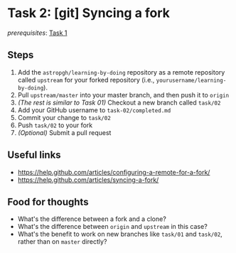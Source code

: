 # Task 2: [git] Syncing a fork

*prerequisites*: [Task 1](../task-01)

## Steps

1. Add the `astropgh/learning-by-doing` repository as a remote repository called `upstream` for your forked repository (i.e., `yourusername/learning-by-doing`).
2. Pull `upstream/master` into your master branch, and then push it to `origin`
3. *(The rest is similar to Task 01)* Checkout a new branch called `task/02`
4. Add your GitHub username to `task-02/completed.md`
5. Commit your change to `task/02`
6. Push `task/02` to your fork
7. *(Optional)* Submit a pull request

## Useful links
- https://help.github.com/articles/configuring-a-remote-for-a-fork/
- https://help.github.com/articles/syncing-a-fork/

## Food for thoughts
- What's the difference between a fork and a clone?
- What's the difference between `origin` and `upstream` in this case?
- What's the benefit to work on new branches like `task/01` and `task/02`, rather than on `master` directly?

